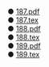 
<br>
●  <a href="https://github.com/rezvaneh77/PNU_3991_AR/blob/main/Research-And-Presentation-Methods/187.pdf">187.pdf</a>
<br>
●  <a href="https://github.com/rezvaneh77/PNU_3991_AR/blob/main/Research-And-Presentation-Methods/187.tex">187.tex</a>
<br>
●  <a href="https://github.com/rezvaneh77/PNU_3991_AR/blob/main/Research-And-Presentation-Methods/188.pdf">188.pdf</a>
<br>
●  <a href="https://github.com/rezvaneh77/PNU_3991_AR/blob/main/Research-And-Presentation-Methods/188.tex">188.tex</a>
<br>
●  <a href="">189.pdf</a>
<br>
●  <a href="">189.tex</a>
